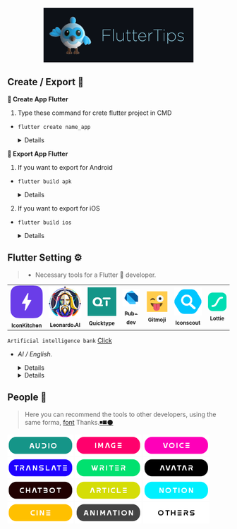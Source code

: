 <!-- logo IMG -->
<p align="center">
    <img width="340" src="@bastndev/img/dash.gif" alt="Vite logo">
  </a>
</p>

<!-- - --- --- --- Create -- --- --- ---  -->
## Create / Export 💙
**🐥 Create App Flutter**
1. Type these command for crete flutter project in CMD 

- `flutter create name_app`
  <details>

    >- `flutter create name_app`
    >- `flutter create --platforms ios,android name_app`

    > **Warning**
    > Use FVM only you installed .

    >- `fvm flutter create name_app`
    >- `fvm flutter create --platforms ios,android name_app`
  </details>

<!-- - --- --- --- Export -- --- --- ---  -->
**🐲 Export App Flutter**

1. If you want to export for Android

- `flutter build apk`
  <details>

    > **Warning**
    > Use for KEY in Android .

    ```
         storePassword=<password_de_clave>
         keyPassword=<password_de_alias>
         keyAlias=<name_de_alias>
         storeFile=<name_de_clave>.keystore
    ```
    >- `flutter build apk --release`
    >- `flutter build apk --target-platform android-arm,android-arm64`
  </details>


2. If you want to export for iOS

- `flutter build ios`
  <details>

    > **Warning**
    > Use for KEY in iOS .
    >- `open ios/Runner.xcworkspace`
  </details>

<!-- -- --- -- -- -- Setting-- --- -- --- --->
## Flutter Setting  ⚙️

>- Necessary tools for a Flutter 💙 developer.

<table align="center">
<tr>
  <td align="center"><a href="https://icon.kitchen/"><img src="%40bastndev/img/Developer/IconKitchen.png" width="100px;" alt=""/><br /><sub><b> IconKitchen </b></sub></a><br /><a href="#maintenance-tbenning" title="@bastndev"></a></td>

  <td align="center"><a href="https://leonardo.ai/"><img src="%40bastndev/img/Developer/leonardo.jpg" width="100px;" alt=""/><br /><sub><b> Leonardo.AI </b></sub></a><br /><a href="#maintenance-tbenning" title="@bastndev"></a></td>

  <td align="center"><a href="https://app.quicktype.io/"><img src="%40bastndev/img/Developer/quicktype.png" width="100px;" alt=""/><br /><sub><b> Quicktype</b></sub></a><br /><a href="#maintenance-tbenning" title="@bastndev"></a></td>

  <td align="center"><a href="https://pub.dev/"><img src="%40bastndev/img/Developer/pubDev.png" width="100px;" alt=""/><br /><sub><b> Pub-dev </b></sub></a><br /><a href="#maintenance-tbenning" title="@bastndev"></a></td>

  <td align="center"><a href="https://gitmoji.dev/"><img src="%40bastndev/img/Developer/gitmoji.png" width="100px;" alt=""/><br /><sub><b> Gitmoji </b></sub></a><br /><a href="#maintenance-tbenning" title="@bastndev"></a></td>

  <td align="center"><a href="https://iconscout.com/"><img src="%40bastndev/img/Developer/iconscout.png" width="100px;" alt=""/><br /><sub><b> Iconscout </b></sub></a><br /><a href="#maintenance-tbenning" title="@bastndev"></a></td>

  <td align="center"><a href="https://lottiefiles.com/"><img src="%40bastndev/img/Developer/lottie.svg" width="100px;" alt=""/><br /><sub><b> Lottie </b></sub></a><br /><a href="#maintenance-tbenning" title="@bastndev"></a></td>
</tr>
</table> 

<!-- -- --- -- -- -- Artificial Intelligence -- --- -- --- --->
``Artificial intelligence bank`` [Click](https://futureailab.com/)
- *AI / English.*
  <details>

    > **Warning**
    > Artificial Intelligence.
    >- [Lexica](https://lexica.art/)
    >- [Future](https://futureailab.com/tools/)
    >- [ChatGPT](https://chat.openai.com/)
  </details>

  <details >

    > **Warning**
    > Learning English.
    >- [Free4talk](https://www.free4talk.com/)
    >- [Youglish](https://youglish.com/)
    >- [Busuu](https://www.busuu.com/)
  </details>

<!-- -- --- -- -- -- Artificial Intelligence -- --- -- --- --->
## People 🤙 
>Here you can recommend the tools to other developers, using the same forma, [font](https://www.dafontfree.io/groupe-font/) Thanks.[◾◼️](https://www.fontvalley.com/)[⚫](https://freedesignresources.net/download-in-progress/)

<div>
<!-- Audio -->
<a href="https://podcast.adobe.com/enhance ">  <img src="@bastndev/AI/q1.png" width="150px"></a>
<!-- Image -->
<a href="
https://replicate.com/nightmareai/real-esrgan">  <img src="@bastndev/AI/q2.png" width="150px"></a>
<!-- Voice -->
<a href="https://beta.elevenlabs.io/">  <img src="@bastndev/AI/q3.png" width="150px"></a>
<!-- Translate -->
<a href="https://www.rask.ai/?via=domingo">  <img src="@bastndev/AI/q4.png" width="150px"></a>
<!-- writer -->
<a href="https://lex.page/">  <img src="@bastndev/AI/q5.png" width="150px"></a>
<!-- Avatar -->
<a href="https://www.synthesia.io/?via=oskrleon">  <img src="@bastndev/AI/q6.png" width="150px"></a>
<!-- chatBot -->
<a href="https://beta.character.ai/ ">  <img src="@bastndev/AI/q7.png" width="150px"></a>
<!-- Article -->
<a href="https://escribelo.ai/?ref=jdzypf2yi">  <img src="@bastndev/AI/q8.png" width="150px"></a>
<!-- Notion -->
<a href="https://www.notion.so/product/ai">  <img src="@bastndev/AI/q9.png" width="150px"></a>
<!-- Cine -->
<a href="https://wonderdynamics.com/">  <img src="@bastndev/AI/q10.png" width="150px"></a>
<!-- Animation -->
<a href="https://kaiber.ai/">  <img src="@bastndev/AI/q11.png" width="150px"></a>
<!-- Others -->
<a href="https://firefly.adobe.com">  <img src="@bastndev/AI/q12.png" width="150px"></a>

</div>